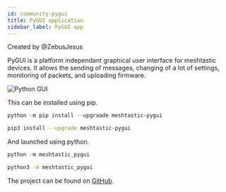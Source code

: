 ```yaml
---
id: community-pygui
title: PyGUI application
sidebar_label: PyGUI app
---
```


Created by @ZebusJesus

PyGUI is a platform independant graphical user interface for meshtastic devices. It allows the sending of messages, changing of a lot of settings, monitoring of packets, and uploading firmware.

![Python GUI](/img/pygui.jpg)

This can be installed using pip.

```powershell title="Windows"
python -m pip install --upgraade meshtastic-pygui
```

```bash title="MacOS/Linux"
pip3 install --upgrade meshtastic-pygui
```

And launched using python.

```powershell title="Windows"
python -m meshtastic_pygui
```

```bash title="MacOS/Linux"
python3 -m meshtastic_pygui
```

The project can be found on [GitHub](https://github.com/ZebusJesus/Meshtastic-PyGUI).